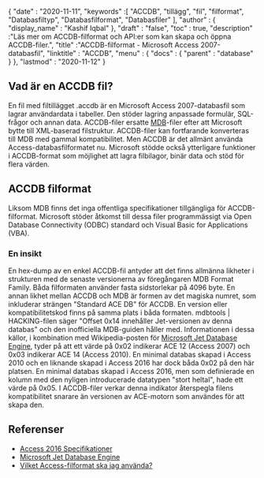 {
  "date" : "2020-11-11",
  "keywords" :[ "ACCDB", "tillägg", "fil", "filformat", "Databasfiltyp", "Databasfilformat", "Databasfiler" ],
  "author" : {
    "display_name" : "Kashif Iqbal"
},
  "draft" : "false",
  "toc" : true,
  "description" :"Läs mer om ACCDB-filformat och API:er som kan skapa och öppna ACCDB-filer.",
  "title" :"ACCDB-filformat - Microsoft Access 2007-databasfil",
  "linktitle" : "ACCDB",
  "menu" : {
    "docs" : {
      "parent" : "database"
}
},
  "lastmod" : "2020-11-12"
}

## Vad är en ACCDB fil?

En fil med filtillägget .accdb är en Microsoft Access 2007-databasfil som lagrar användardata i tabeller. Den stöder lagring
anpassade formulär, SQL-frågor och annan data. ACCDB-filer ersatte [MDB](/sv/database/mdb/)-filer efter att Microsoft bytte till XML-baserad filstruktur. ACCDB-filer kan fortfarande konverteras till MDB med gammal kompatibilitet. Men ACCDB är det allmänt använda Access-databasfilformatet nu. Microsoft stödde också ytterligare funktioner i ACCDB-format som möjlighet att lagra filbilagor, binär data och stöd för flera värden.

## ACCDB filformat

Liksom MDB finns det inga offentliga specifikationer tillgängliga för ACCDB-filformat. Microsoft stöder åtkomst till dessa filer programmässigt via Open Database Connectivity (ODBC) standard och Visual Basic for Applications (VBA).

### En insikt

En hex-dump av en enkel ACCDB-fil antyder att det finns allmänna likheter i strukturen med de senaste versionerna av föregångaren MDB Format Family. Båda filformaten använder fasta sidstorlekar på 4096 byte. En annan likhet mellan ACCDB och MDB är formen av det magiska numret, som inkluderar strängen "Standard ACE DB" för ACCDB. En version eller kompatibilitetskod finns på samma plats i båda formaten. mdbtools | HACKING-filen säger "Offset 0x14 innehåller Jet-versionen av denna databas" och den inofficiella MDB-guiden håller med. Informationen i dessa källor, i kombination med Wikipedia-posten för [Microsoft Jet Database Engine](https://en.wikipedia.org/wiki/Microsoft_Jet_Database_Engine), tyder på att ett värde på 0x02 indikerar ACE 12 (Access 2007) och 0x03 indikerar ACE 14 (Access 2010). En minimal databas skapad i Access 2010 och en liknande skapad i Access 2016 har dock båda 0x02 på den här platsen. En minimal databas skapad i Access 2016, men som definierade en kolumn med den nyligen introducerade datatypen "stort heltal", hade ett värde på 0x05. I ACCDB-filer verkar denna indikator återspegla filens kompatibilitet snarare än versionen av ACE-motorn som användes för att skapa den.

## Referenser

* [Access 2016 Specifikationer](https://support.microsoft.com/en-us/office/access-specifications-0cf3c66f-9cf2-4e32-9568-98c1025bb47c?ui=en-us&rs=en-us&ad=us)
* [Microsoft Jet Database Engine](https://en.wikipedia.org/wiki/Microsoft_Jet_Database_Engine)
* [Vilket Access-filformat ska jag använda?](https://support.microsoft.com/en-us/office/which-access-file-format-should-i-use-012d9ab3-d14c-479e-b617-be66f9070b41?ui=en-us&rs=en-us&ad=us)

